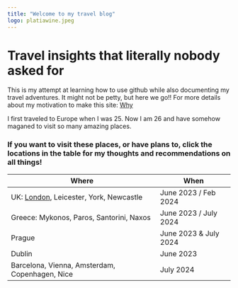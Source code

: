 ```yaml
---
title: "Welcome to my travel blog"
logo: platiawine.jpeg
---
```


# Travel insights that literally nobody asked for
This is my attempt at learning how to use github while also documenting my travel adventures. 
It might not be petty, but here we go!! For more details about my motivation to make this site: [Why](./Why.md)

I first traveled to Europe when I was 25. Now I am 26 and have somehow maganed to visit so many amazing places.

### If you want to visit these places, or have plans to, click the locations in the table for my thoughts and recommendations on all things!

| Where | When |
| ----------- | ----------- |
| UK: [London](./london.md), Leicester, York, Newcastle | June 2023 / Feb 2024 |
| Greece: Mykonos, Paros, Santorini, Naxos | June 2023 / July 2024 |
| Prague | June 2023 & July 2024 |
| Dublin | June 2023 |
| Barcelona, Vienna, Amsterdam, Copenhagen, Nice | July 2024 |
